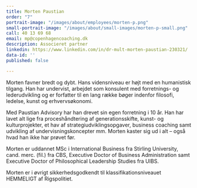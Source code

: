 ```yaml
---
title: Morten Paustian
order: "7"
portrait-image: "/images/about/employees/morten-p.png"
small-portrait-image: "/images/about/small-images/morten-p-small.png"
call: 40 13 69 68
email: mp@copenhagencoaching.dk
description: Associeret partner
linkedin: https://www.linkedin.com/in/dr-mult-morten-paustian-230321/
data-id: ''
published: false

---
```

Morten favner bredt og dybt. Hans vidensniveau er højt med en humanistisk tilgang. Han har undervist, arbejdet som konsulent med forretnings- og lederudvikling og er forfatter til en lang række bøger indenfor filosofi, ledelse, kunst og erhvervsøkonomi.

Med Paustian Advisory har han drevet sin egen forretning i 10 år. Han har lavet alt lige fra proceshåndtering af generationsskifte, kunst- og kulturprojekter, et hav af strategiudviklingsopgaver, business coaching samt udvikling af undervisningskoncepter mm. Morten kaster sig ud i alt – også hvad han ikke har prøvet før.

Morten er uddannet MSc i International Business fra Stirling University, cand. merc. (fil.) fra CBS, Executive Doctor of Business Administration samt Executive Doctor of Philosophical Leadership Studies fra UIBS.

Morten er i øvrigt sikkerhedsgodkendt til klassifikationsniveauet HEMMELIGT af Rigspolitiet.
